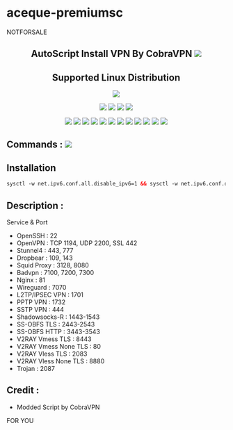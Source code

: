 # aceque-premiumsc
 NOTFORSALE

 <h2 align="center">AutoScript Install VPN By CobraVPN <img src="https://img.shields.io/badge/Version-2.0.4-blue.svg"></h2>


<h2 align="center"> Supported Linux Distribution</h2>
<p align="center"><img src="https://d33wubrfki0l68.cloudfront.net/5911c43be3b1da526ed609e9c55783d9d0f6b066/9858b/assets/img/debian-ubuntu-hover.png"></p>
<p align="center"><img src="https://img.shields.io/static/v1?style=for-the-badge&logo=debian&label=Debian%209&message=Stretch&color=red"> <img src="https://img.shields.io/static/v1?style=for-the-badge&logo=debian&label=Debian%2010&message=Buster&color=red"> <img src="https://img.shields.io/static/v1?style=for-the-badge&logo=ubuntu&label=Ubuntu%2018&message=18.04 LTS&color=red"> <img src="https://img.shields.io/static/v1?style=for-the-badge&logo=ubuntu&label=Ubuntu%2020&message=20.04 LTS&color=red"></p>

<p align="center"><img src="https://img.shields.io/badge/Service-OpenSSH-success.svg">  <img src="https://img.shields.io/badge/Service-Dropbear-success.svg">  <img src="https://img.shields.io/badge/Service-BadVPN-success.svg">  <img src="https://img.shields.io/badge/Service-Stunnel-success.svg">  <img src="https://img.shields.io/badge/Service-OpenVPN-success.svg">  <img src="https://img.shields.io/badge/Service-Squid3-success.svg">  <img   src="https://img.shields.io/badge/Service-Webmin-success.svg">  <img src="https://img.shields.io/badge/Service-Privoxy-green.svg">   <img
src="https://img.shields.io/badge/Service-V2ray-success.svg">  <img src= "https://img.shields.io/badge/Service-SSR-success.svg">  <img src="https://img.shields.io/badge/Service-Trojan-success.svg">  <img src="https://img.shields.io/badge/Service-WireGuard-success.svg">

## Commands : <img src="https://img.shields.io/static/v1?style=for-the-badge&logo=powershell&label=Shell&message=Bash%20Script&color=lightgray">


## Installation

  ```html
  sysctl -w net.ipv6.conf.all.disable_ipv6=1 && sysctl -w net.ipv6.conf.default.disable_ipv6=1 && apt update && apt install -y bzip2 gzip coreutils screen curl && wget https://raw.githubusercontent.com/cobravpn/aceque/main/setup.sh && chmod +x setup.sh && sed -i -e 's/\r$//' setup.sh && screen -S setup ./setup.sh

  ```

## Description :

  Service & Port

  - OpenSSH                 : 22
  - OpenVPN                 : TCP 1194, UDP 2200, SSL 442
  - Stunnel4                : 443, 777
  - Dropbear                : 109, 143
  - Squid Proxy             : 3128, 8080
  - Badvpn                  : 7100, 7200, 7300
  - Nginx                   : 81
  - Wireguard               : 7070
  - L2TP/IPSEC VPN          : 1701
  - PPTP VPN                : 1732
  - SSTP VPN                : 444
  - Shadowsocks-R           : 1443-1543
  - SS-OBFS TLS             : 2443-2543
  - SS-OBFS HTTP            : 3443-3543
  - V2RAY Vmess TLS         : 8443
  - V2RAY Vmess None TLS    : 80
  - V2RAY Vless TLS         : 2083
  - V2RAY Vless None TLS    : 8880
  - Trojan                  : 2087




## Credit :

*   Modded Script by    CobraVPN


FOR YOU
